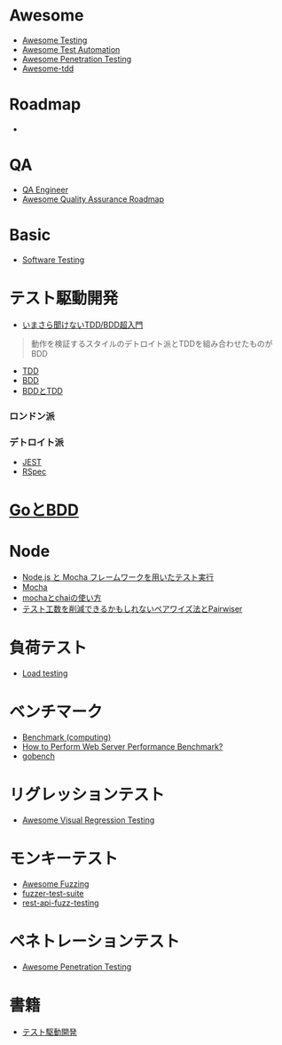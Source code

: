 # Awesome

- [Awesome Testing](https://github.com/TheJambo/awesome-testing)
- [Awesome Test Automation](https://github.com/atinfo/awesome-test-automation)
- [Awesome Penetration Testing](https://github.com/enaqx/awesome-pentest)
- [Awesome-tdd](https://github.com/unicodeveloper/awesome-tdd)

# Roadmap

- []()

# QA

- [QA Engineer](https://roadmap.sh/qa)
- [Awesome Quality Assurance Roadmap](https://github.com/fityanos/awesome-quality-assurance-roadmap#awesome-quality-assurance-roadmap-)

# Basic

- [Software Testing](https://github.com/mfaisalkhatri/awesome-learning?tab=readme-ov-file#software-testing)

# テスト駆動開発

- [いまさら聞けないTDD/BDD超入門](https://atmarkit.itmedia.co.jp/ait/series/1431/)
> 動作を検証するスタイルのデトロイト派とTDDを組み合わせたものがBDD
- [TDD](https://ja.wikipedia.org/wiki/%E3%83%86%E3%82%B9%E3%83%88%E9%A7%86%E5%8B%95%E9%96%8B%E7%99%BA)
- [BDD](https://ja.wikipedia.org/wiki/%E3%83%93%E3%83%98%E3%82%A4%E3%83%93%E3%82%A2%E9%A7%86%E5%8B%95%E9%96%8B%E7%99%BA)
- [BDDとTDD](https://qiita.com/YUM_3/items/b7c1cd1be9da92625143)

### ロンドン派

### デトロイト派

- [JEST](https://jestjs.io/ja)
- [RSpec](https://rspec.info)

# [GoとBDD](https://github.com/TakahitoSuzukiii/docs/wiki/Go#test)

# Node

- [Node.js と Mocha フレームワークを用いたテスト実行](https://matsuand.github.io/docs.docker.jp.onthefly/language/nodejs/run-tests/ "Node.js と Mocha フレームワークを用いたテスト実行")
- [Mocha](https://mochajs.org/)
- [mochaとchaiの使い方](https://qiita.com/y_hokkey/items/f73ea6b3d5f6902396b6)
- [テスト工数を削減できるかもしれないペアワイズ法とPairwiser](https://qiita.com/y_hokkey/items/0a433ba25a5c5587d4ad)

# 負荷テスト

- [Load testing](https://en.wikipedia.org/wiki/Load_testing)

# ベンチマーク

- [Benchmark (computing)](https://en.wikipedia.org/wiki/Benchmark_(computing))
- [How to Perform Web Server Performance Benchmark?](https://geekflare.com/web-performance-benchmark/)
- [gobench](https://github.com/cmpxchg16/gobench)

# リグレッションテスト

- [Awesome Visual Regression Testing](https://github.com/mojoaxel/awesome-regression-testing)

# モンキーテスト

- [Awesome Fuzzing](https://github.com/cpuu/awesome-fuzzing)
- [fuzzer-test-suite](https://github.com/google/fuzzer-test-suite)
- [rest-api-fuzz-testing](https://github.com/microsoft/rest-api-fuzz-testing)

# ペネトレーションテスト

- [Awesome Penetration Testing](https://github.com/enaqx/awesome-pentest)

# 書籍

- [テスト駆動開発](https://www.amazon.co.jp/%E3%83%86%E3%82%B9%E3%83%88%E9%A7%86%E5%8B%95%E9%96%8B%E7%99%BA-%EF%BC%AB%EF%BD%85%EF%BD%8E%EF%BD%94%EF%BC%A2%EF%BD%85%EF%BD%83%EF%BD%8B-ebook/dp/B077D2L69C?__mk_ja_JP=%E3%82%AB%E3%82%BF%E3%82%AB%E3%83%8A&keywords=tdd&qid=1636170545&s=books&sr=1-1&linkCode=sl1&tag=yum3-22&linkId=65710e03976fb68055954460c0e7dc65&language=ja_JP&ref_=as_li_ss_tl)